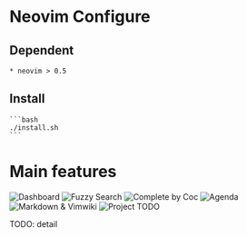 # Neovim Configure
## Dependent

    * neovim > 0.5

## Install


    ```bash
    ./install.sh
    ```


# Main features
![Dashboard]('./pic/dashboard.png')
![Fuzzy Search]('./pic/fuzzy_search.png')
![Complete by Coc]('./pic/complete.png')
![Agenda]('./pic/orgmode.png')
![Markdown & Vimwiki]('./pic/markdown.png')
![Project TODO]('./pic/project_todo.png')


TODO: detail
